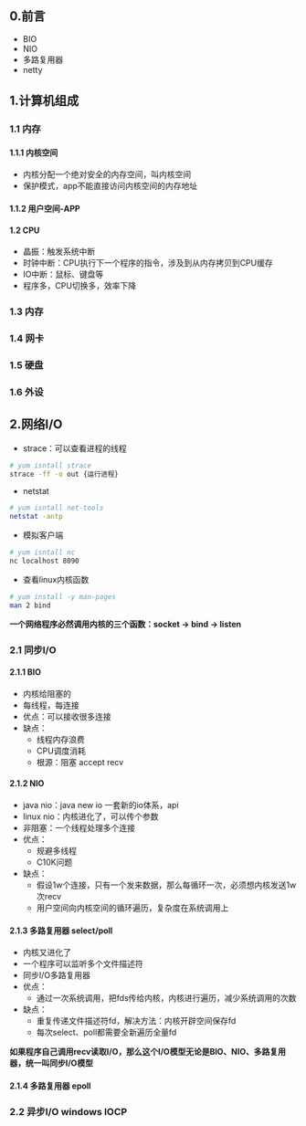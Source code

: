 ## 0.前言

- BIO
- NIO
- 多路复用器
- netty

## 1.计算机组成

### 1.1 内存

#### 1.1.1 内核空间

- 内核分配一个绝对安全的内存空间，叫内核空间
- 保护模式，app不能直接访问内核空间的内存地址

#### 1.1.2 用户空间-APP

#### 1.2 CPU

- 晶振：触发系统中断
- 时钟中断：CPU执行下一个程序的指令，涉及到从内存拷贝到CPU缓存
- IO中断：鼠标、键盘等
- 程序多，CPU切换多，效率下降

### 1.3 内存

### 1.4 网卡

### 1.5 硬盘

### 1.6 外设

## 2.网络I/O

- strace：可以查看进程的线程

```bash
# yum isntall strace
strace -ff -o out {运行进程}
```

- netstat

```bash
# yum isntall net-tools
netstat -antp
```



- 模拟客户端

```bash
# yum isntall nc
nc localhost 8090
```



- 查看linux内核函数

```bash
# yum install -y man-pages
man 2 bind
```

**一个网络程序必然调用内核的三个函数：socket -> bind -> listen**

### 2.1 同步I/O

#### 2.1.1 BIO

- 内核给阻塞的
- 每线程，每连接
- 优点：可以接收很多连接
- 缺点：
  - 线程内存浪费
  - CPU调度消耗
  - 根源：阻塞 accept recv

#### 2.1.2 NIO

- java nio：java new io 一套新的io体系，api
- linux nio：内核进化了，可以传个参数
- 非阻塞：一个线程处理多个连接
- 优点：
  - 规避多线程
  - C10K问题
- 缺点：
  - 假设1w个连接，只有一个发来数据，那么每循环一次，必须想内核发送1w次recv
  - 用户空间向内核空间的循环遍历，复杂度在系统调用上

#### 2.1.3 多路复用器 select/poll

- 内核又进化了
- 一个程序可以监听多个文件描述符
- 同步I/O多路复用器
- 优点：
  - 通过一次系统调用，把fds传给内核，内核进行遍历，减少系统调用的次数
- 缺点：
  - 重复传递文件描述符fd，解决方法：内核开辟空间保存fd
  - 每次select、poll都需要全新遍历全量fd

**如果程序自己调用recv读取I/O，那么这个I/O模型无论是BIO、NIO、多路复用器，统一叫同步I/O模型**

#### 2.1.4 多路复用器 epoll



### 2.2 异步I/O windows IOCP